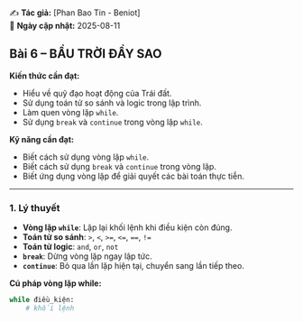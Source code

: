 ✍ **Tác giả:** [Phan Bao Tin - Beniot]  
📅 **Ngày cập nhật:** 2025-08-11  

## Bài 6 – BẦU TRỜI ĐẦY SAO

**Kiến thức cần đạt:**
- Hiểu về quỹ đạo hoạt động của Trái đất.
- Sử dụng toán tử so sánh và logic trong lập trình.
- Làm quen vòng lặp `while`.
- Sử dụng `break` và `continue` trong vòng lặp `while`.

**Kỹ năng cần đạt:**
- Biết cách sử dụng vòng lặp `while`.
- Biết cách sử dụng `break` và `continue` trong vòng lặp.
- Biết ứng dụng vòng lặp để giải quyết các bài toán thực tiễn.

---

### 1. Lý thuyết
- **Vòng lặp `while`**: Lặp lại khối lệnh khi điều kiện còn đúng.
- **Toán tử so sánh**: `>`, `<`, `>=`, `<=`, `==`, `!=`
- **Toán tử logic**: `and`, `or`, `not`
- **`break`**: Dừng vòng lặp ngay lập tức.
- **`continue`**: Bỏ qua lần lặp hiện tại, chuyển sang lần tiếp theo.

**Cú pháp vòng lặp while:**
```python
while điều_kiện:
    # khối lệnh
